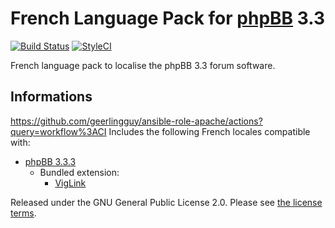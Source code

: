# French Language Pack for [phpBB](https://www.phpbb.com/) 3.3

[![Build Status](https://github.com/qiaeru/phpbb-language-fr/workflows/validation/badge.svg?branch=3.3.x)](https://github.com/qiaeru/phpbb-language-fr/actions/) [![StyleCI](https://styleci.io/repos/70081134/shield?style=flat&branch=3.3.x)](https://styleci.io/repos/70081134)

French language pack to localise the phpBB 3.3 forum software.

## Informations
https://github.com/geerlingguy/ansible-role-apache/actions?query=workflow%3ACI
Includes the following French locales compatible with:

- [phpBB 3.3.3](https://github.com/phpbb/phpbb/releases/tag/release-3.3.3)
  - Bundled extension:
    - [VigLink](https://github.com/phpbb-extensions/viglink)

Released under the GNU General Public License 2.0. Please see [the license terms](https://github.com/qiaeru/phpbb-language-fr/blob/3.3.x/language/fr/LICENSE).
